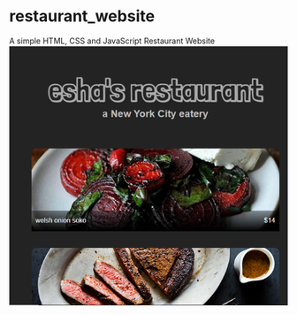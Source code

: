 # restaurant_website
A simple HTML, CSS and JavaScript Restaurant Website
![alt text](https://github.com/ajju79/restaurant_website/blob/main/restaurent.PNG?raw=true)
